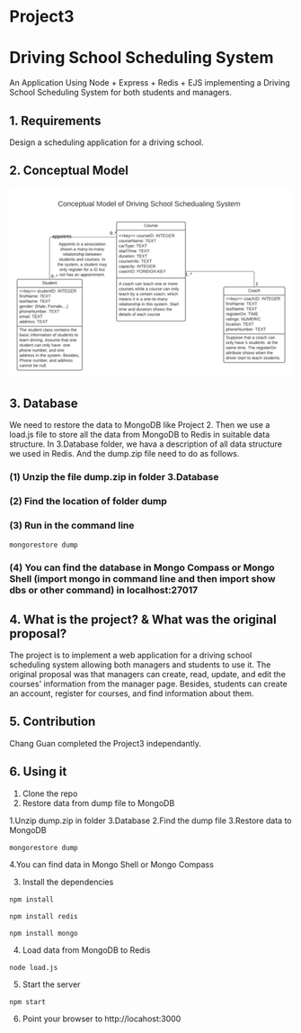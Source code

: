 # Project3

# Driving School Scheduling System
An Application Using Node + Express + Redis + EJS implementing a Driving School Scheduling System for both students and managers.

## 1. Requirements

Design a scheduling application for a driving school. 


## 2. Conceptual Model

![alt text](https://github.com/guanchang98/DatabaseProject2/blob/main/2.ConceptualModel(MongoDB).png?raw=true)

	
## 3. Database

We need to restore the data to MongoDB like Project 2. Then we use a load.js file to store all the data from MongoDB to Redis in suitable data structure. In 3.Database folder, we hava a description of all data structure we used in Redis. And the dump.zip file need to do as follows.

### (1) Unzip the file dump.zip in folder 3.Database

### (2) Find the location of folder dump

### (3) Run in the command line

```
mongorestore dump
```

### (4) You can find the database in Mongo Compass or Mongo Shell (import mongo in command line and then import show dbs or other command) in localhost:27017


## 4. What is the project? & What was the original proposal?

The project is to implement a web application for a driving school scheduling system allowing both managers and students to use it. The original proposal was that managers can create, read, update, and edit the courses' information from the manager page. Besides, students can create an account, register for courses, and find information about them.

## 5. Contribution


Chang Guan completed the Project3 independantly.

	




## 6. Using it

1) Clone the repo
2) Restore data from dump file to MongoDB

1.Unzip dump.zip in folder 3.Database
2.Find the dump file
3.Restore data to MongoDB
```
mongorestore dump
```
4.You can find data in Mongo Shell or Mongo Compass

3) Install the dependencies

```
npm install
```
```
npm install redis
```
```
npm install mongo
```

4) Load data from MongoDB to Redis
```
node load.js
```

5) Start the server

```
npm start
```

6) Point your browser to http://locahost:3000



